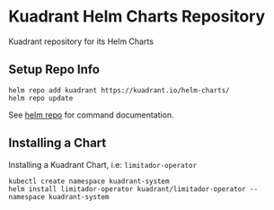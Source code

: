 # Kuadrant Helm Charts Repository
Kuadrant repository for its Helm Charts

## Setup Repo Info

```shell
helm repo add kuadrant https://kuadrant.io/helm-charts/
helm repo update
```

See [helm repo](https://helm.sh/docs/helm/helm_repo/) for command documentation.

## Installing a Chart

Installing a Kuadrant Chart, i.e: `limitador-operator`
```shell
kubectl create namespace kuadrant-system
helm install limitador-operator kuadrant/limitador-operator --namespace kuadrant-system
```
